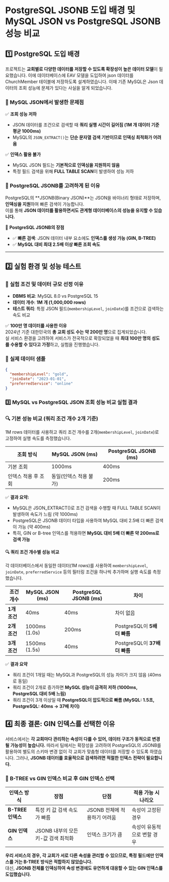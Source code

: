 # PostgreSQL JSONB 도입 배경 및 MySQL JSON vs PostgreSQL JSONB 성능 비교

## 1️⃣ PostgreSQL 도입 배경  

프로젝트는 **교회별로 다양한 데이터를 저장할 수 있도록 확장성이 높은 데이터 모델**이 필요했습니다. 
이에 데이터베이스에 EAV 모델을 도입하여 json 데이터를 ChurchMember 테이블에 저장하도록 설계하였습니다.
이때 기존 MySQL은 Json 데이터의 조회 성능에 문제가 있다는 사실을 알게 되었습니다.

### 📌 MySQL JSON에서 발생한 문제점  
✅ **조회 성능 저하**  
- JSON 데이터를 조건으로 검색할 때 **쿼리 실행 시간이 길어짐 (1M 개 데이터 기준 평균 1000ms)**  
- MySQL의 `JSON_EXTRACT()`는 **단순 문자열 검색 기반이므로 인덱싱 최적화가 어려움**  

✅ **인덱스 활용 불가**  
- MySQL JSON 필드는 **기본적으로 인덱싱을 지원하지 않음**  
- 특정 필드 검색을 위해 **FULL TABLE SCAN**이 발생하여 성능 저하  

### 📌 PostgreSQL JSONB를 고려하게 된 이유  
PostgreSQL의 **JSONB(Binary JSON)**는 JSON을 바이너리 형태로 저장하며, **인덱싱을 지원**하여 빠른 검색이 가능합니다.  
이를 통해 **JSON 데이터를 활용하면서도 관계형 데이터베이스의 성능을 유지할 수 있습니다.**  

🔹 **PostgreSQL JSONB의 장점**
- ✅ **빠른 검색**: JSON 데이터 내부 요소에도 **인덱스를 생성 가능 (GIN, B-TREE)**
- ✅ **MySQL 대비 최대 2.5배 이상 빠른 조회 속도**

---

## 2️⃣ 실험 환경 및 성능 테스트  

### 📌 **실험 조건 및 데이터 규모 선정 이유**
- **DBMS 비교**: MySQL 8.0 vs PostgreSQL 15  
- **데이터 개수**: **1M 개 (1,000,000 rows)**
- **테스트 쿼리**: 특정 JSON 필드(`membershipLevel`, `joinDate`)를 조건으로 검색하는 속도 비교  

✅ **100만 명 데이터를 사용한 이유**  
2024년 기준 대한민국의 **총 교회 성도 수는 약 200만 명**으로 집계되었습니다.  
실 서비스 환경을 고려하여 서비스가 전국적으로 확장되었을 때 **최대 100만 명의 성도를 수용할 수 있다고 가정**하고, 실험을 진행했습니다.  

### 📌 **실제 데이터 샘플**

```json
{
  "membershipLevel": "gold",
  "joinDate": "2023-01-01",
  "preferredService": "online"
}
```

### 3️⃣ MySQL vs PostgreSQL JSON 조회 성능 비교 실험 결과

### 🔍 기본 성능 비교 (쿼리 조건 개수 2개 기준)

1M rows 데이터를 사용하고 쿼리 조건 개수를 2개(`membershipLevel`, `joinDate`)로 고정하여 실행 속도를 측정했습니다.

| 조회 방식 | MySQL JSON (ms) | PostgreSQL JSONB (ms) |
|-----------|----------------|---------------------|
| 기본 조회 | 1000ms | 400ms |
| 인덱스 적용 후 조회 | 동일(인덱스 적용 불가) | 200ms |

✅ **결과 요약:**
- MySQL은 JSON_EXTRACT()로 조건 검색을 수행할 때 FULL TABLE SCAN이 발생하여 속도가 느림 (약 1000ms)
- PostgreSQL은 JSONB 데이터 타입을 사용하여 MySQL 대비 2.5배 더 빠른 검색이 가능 (약 400ms)
- 특히, GIN or B-tree 인덱스를 적용하면 **MySQL 대비 5배 더 빠른 약 200ms로 검색 가능**


#### 🔍 쿼리 조건 개수별 성능 비교  

각 데이터베이스에서 동일한 데이터(1M rows)를 사용하여 `membershipLevel`, `joinDate`, `preferredService` 등의 필터링 조건을 하나씩 추가하며 실행 속도를 측정했습니다.  

| 조건 개수 | MySQL JSON (ms) | PostgreSQL JSONB (ms) | 차이 |
|----------|----------------|------------------|------|
| **1개 조건** | 40ms  | 40ms  | 차이 없음 |
| **2개 조건** | 1000ms (1.0s) | 200ms  | PostgreSQL이 **5배 더 빠름** |
| **3개 조건** | 1500ms (1.5s) | 40ms   | PostgreSQL이 **37배 더 빠름** |

✅ **결과 요약**
- 쿼리 조건이 1개일 때는 MySQL과 PostgreSQL의 성능 차이가 크지 않음 (40ms로 동일)
- 쿼리 조건이 2개로 증가하면 **MySQL 성능이 급격히 저하 (1000ms, PostgreSQL 대비 5배 느림)**
- 쿼리 조건이 3개 이상일 때 **PostgreSQL이 압도적으로 빠름 (MySQL: 1.5초, PostgreSQL: 40ms → 37배 차이)**

## 4️⃣ 최종 결론: GIN 인덱스를 선택한 이유  

서비스에서는 **각 교회마다 관리하는 속성이 다를 수 있어, 데이터 구조가 동적으로 변경될 가능성이 높습니다.** 따라서 팀에서는 확장성을 고려하여 PostgreSQL의 JSONB를 활용하여 별도의 스키마 변경 없이 각 교회가 맞춤형 데이터를 저장할 수 있도록 하였습니다. 그러나, **JSONB 데이터를 효율적으로 검색하려면 적절한 인덱스 전략이 필요합니다.**  

### 📌 **B-TREE vs GIN 인덱스 비교 후 GIN 인덱스 선택**  
| 인덱스 방식 | 장점 | 단점 | 적용 가능 시나리오 |
|------------|------|------|----------------|
| **B-TREE 인덱스** | 특정 키 값 검색 속도가 빠름 | JSONB 전체에 적용하기 어려움 | 속성이 고정된 경우 |
| **GIN 인덱스** | JSONB 내부의 모든 키-값 검색 최적화 | 인덱스 크기가 큼 | 속성이 유동적으로 변할 경우 |

**우리 서비스의 경우, 각 교회가 서로 다른 속성을 관리할 수 있으므로, 특정 필드에만 인덱스를 거는 B-TREE 방식은 적합하지 않았습니다.**  
대신, **JSONB 전체를 인덱싱하여 속성 변경에도 유연하게 대응할 수 있는 GIN 인덱스를 도입했습니다.**  
